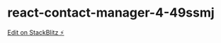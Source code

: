 # react-contact-manager-4-49ssmj

[Edit on StackBlitz ⚡️](https://stackblitz.com/edit/react-contact-manager-4-49ssmj)